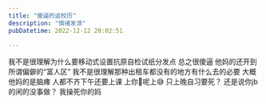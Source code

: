 ```yaml
---
title: "傻逼的返校历"
description: "情绪发泄"
pubDatetime: 2022-12-12 20:02:51
 
---
```

我不是很理解为什么要移动式设置抗原自检试纸分发点
总之很傻逼
他妈的还开到所谓偏僻的“富人区”
我不是很理解那种出租车都没有的地方有什么去的必要
大概他妈的是脑瘫
人都不齐下午还要上课
上你🐴呢上😅
只上晚自习要死？
还是说你jb的闲的没事做？
我操死你的妈
